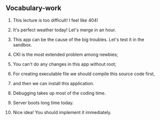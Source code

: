 ## Vocabulary-work
1. This lecture is too difficult! I feel like 404!
2. It's perfect weather today! Let's merge in an hour.
3. This app can be the cause of the big troubles. Let's test it in the sandbox.
4. CKI is the most extended problem among newbies;
5. You can't do any changes in this app without root;

6. For creating executable file we should compile this source code first,
7. and then we can install this application.
8. Debugging takes up most of the coding time.
9. Server boots long time today.
10. Nice idea! You should implement it immediately.
